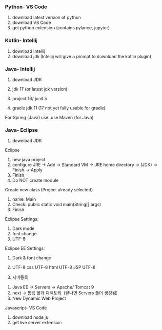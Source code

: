 ### Python- VS Code
1. download latest version of python
2. download VS Code
3. get python extension (contains pylance, jupyter)

### Kotlin- Intellij
1. download Intellij
2. download jdk (Intellij will give a prompt to download the kotlin plugin)

### Java- Intellij
1. download JDK

1. jdk 17 (or latest jdk version)
2. project 16/ junit 5
3. gradle jdk 11 (17 not yet fully usable for gradle)

For Spring (Java) use:
use Maven (for Java)

### Java- Eclipse
1. download JDK

Eclipse
1. new java project
2. configure JRE -> Add -> Standard VM -> JRE home directory -> (JDK) -> Finish -> Apply
3. Finish
4. Do NOT create module

Create new class (Project already selected)
1. name: Main
2. Check: public static void main(String[] args)
3. Finish

Eclipse Settings:
1. Dark mode
2. font change
3. UTF-8

Eclipse EE Settings:
1. Dark & font change
2. UTF-8
css UTF-8
html UTF-8
JSP UTF-8

1. 서버등록
1) Java EE -> Servers -> Apache/ Tomcat 9
2) next -> 톰켓 폴더 디렉토리. (끝나면 Servers 폴더 생성됨)
3) New Dynamic Web Project 

Javascript- VS Code
1. download node js
2. get live server extension
